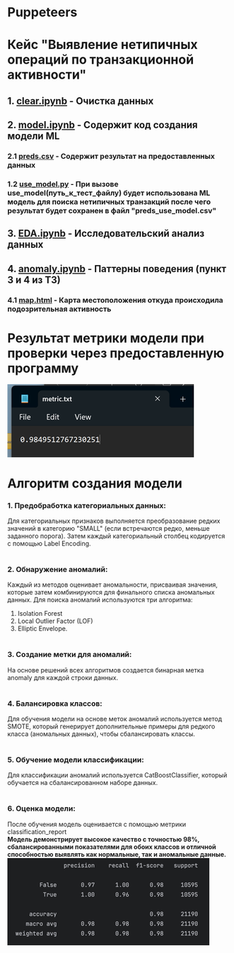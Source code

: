 # Puppeteers

# Кейс "Выявление нетипичных операций по транзакционной активности"

## 1. [clear.ipynb](clear.ipynb) - Очистка данных

## 2. [model.ipynb](model.ipynb) - Содержит код создания модели ML
### 2.1 [preds.csv](preds.csv) - Содержит результат на предоставленных данных

### 1.2 [use_model.py](use_model.py) - При вызове use_model(путь_к_тест_файлу) будет использована ML модель для поиска нетипичных транзакций после чего результат будет сохранен в файл "preds_use_model.csv"

## 3. [EDA.ipynb](EDA.ipynb) - Исследовательский анализ данных

## 4. [anomaly.ipynb](anomaly.ipynb) - Паттерны поведения (пункт 3 и 4 из ТЗ)

### 4.1 [map.html](map.html) - Карта местоположения откуда происходила подозрительная активность

# Результат метрики модели при проверки через предоставленную программу
![img_1.png](img/img_1.png)

# Алгоритм создания модели

### 1. Предобработка категориальных данных:<br>

Для категориальных признаков выполняется преобразование редких значений в категорию "SMALL" (если встречаются редко,
меньше заданного порога).
Затем каждый категориальный столбец кодируется с помощью Label Encoding.
<br>
<br>

### 2. Обнаружение аномалий:<br>

Каждый из методов оценивает аномальности, присваивая значения, которые затем комбинируются для финального списка
аномальных данных.
Для поиска аномалий используются три алгоритма:

1. Isolation Forest
2. Local Outlier Factor (LOF)
3. Elliptic Envelope.
   <br>
   <br>

### 3. Создание метки для аномалий:<br>

На основе решений всех алгоритмов создается бинарная метка anomaly для каждой строки данных.
<br>
<br>

### 4. Балансировка классов:<br>

Для обучения модели на основе меток аномалий используется метод SMOTE, который генерирует дополнительные примеры для
редкого класса (аномальных данных), чтобы сбалансировать классы.
<br>
<br>

### 5. Обучение модели классификации:<br>

Для классификации аномалий используется CatBoostClassifier, который обучается на сбалансированном наборе данных.
<br>
<br>

### 6. Оценка модели:<br>

После обучения модель оценивается с помощью метрики classification_report<br>
**Модель демонстрирует высокое качество с точностью 98%, сбалансированными показателями для обоих классов и отличной способностью выявлять как нормальные, так и аномальные данные.**
![img.png](img/img.png)